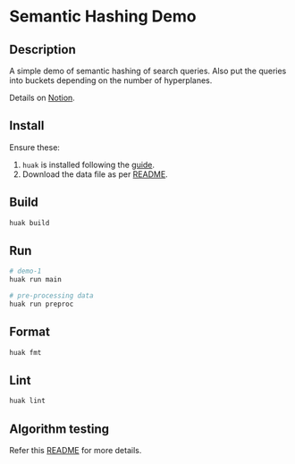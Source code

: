 # Semantic Hashing Demo

## Description

A simple demo of semantic hashing of search queries. Also put the queries into buckets depending on the number of hyperplanes.

Details on [Notion](https://www.notion.so/subspacelabs/Semantic-Hashing-Demo-38297cb7da594dcfb96393a3c491a936).

## Install

Ensure these:

1. `huak` is installed following the [guide](https://github.com/cnpryer/huak/blob/master/docs/user_guide.md#installation).
2. Download the data file as per [README](./data/README.md).

## Build

```sh
huak build
```

## Run

```sh
# demo-1
huak run main

# pre-processing data
huak run preproc
```

## Format

```sh
huak fmt
```

## Lint

```sh
huak lint
```

## Algorithm testing

Refer this [README](./tests/README.md) for more details.
